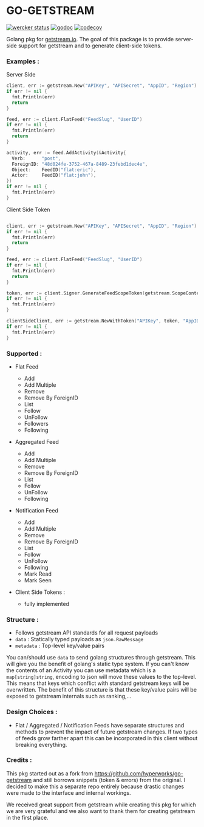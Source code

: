 # GO-GETSTREAM

[![wercker status](https://app.wercker.com/status/adc2bf440cb3e5b8f4fa3abf9244624d/s/master "wercker status")](https://app.wercker.com/project/byKey/adc2bf440cb3e5b8f4fa3abf9244624d)
[![godoc](https://godoc.org/github.com/mrhenry/go-getstream?status.svg)](https://godoc.org/github.com/mrhenry/go-getstream)
[![codecov](https://codecov.io/gh/mrhenry/go-getstream/branch/master/graph/badge.svg)](https://codecov.io/gh/mrhenry/go-getstream)

Golang pkg for [getstream.io](getstream.io). The goal of this package is to provide server-side support for getstream and to generate client-side tokens.

### Examples :

Server Side

```go
client, err := getstream.New("APIKey", "APISecret", "AppID", "Region")
if err != nil {
  fmt.Println(err)
  return
}

feed, err := client.FlatFeed("FeedSlug", "UserID")
if err != nil {
  fmt.Println(err)
  return
}

activity, err := feed.AddActivity(&Activity{
  Verb:      "post",
  ForeignID: "48d024fe-3752-467a-8489-23febd1dec4e",
  Object:    FeedID("flat:eric"),
  Actor:     FeedID("flat:john"),
})
if err != nil {
  fmt.Println(err)
}
```

Client Side Token

```go

client, err := getstream.New("APIKey", "APISecret", "AppID", "Region")
if err != nil {
  fmt.Println(err)
  return
}

feed, err := client.FlatFeed("FeedSlug", "UserID")
if err != nil {
  fmt.Println(err)
  return
}

token, err := client.Signer.GenerateFeedScopeToken(getstream.ScopeContextFeed, getstream.ScopeActionRead, feed)
if err != nil {
  fmt.Println(err)
}

clientSideClient, err := getstream.NewWithToken("APIKey", token, "AppID", "Region")
if err != nil {
  fmt.Println(err)
}
```

### Supported :
- Flat Feed
  - Add
  - Add Multiple
  - Remove
  - Remove By ForeignID
  - List
  - Follow
  - UnFollow
  - Followers
  - Following

- Aggregated Feed
  - Add
  - Add Multiple
  - Remove
  - Remove By ForeignID
  - List
  - Follow
  - UnFollow
  - Following

- Notification Feed
  - Add
  - Add Multiple
  - Remove
  - Remove By ForeignID
  - List
  - Follow
  - UnFollow
  - Following
  - Mark Read
  - Mark Seen

- Client Side Tokens :
  - fully implemented

### Structure :
- Follows getstream API standards for all request payloads
- `data` : Statically typed payloads as `json.RawMessage`
- `metadata` : Top-level key/value pairs

You can/should use `data` to send golang structures through getstream. This will give you the benefit of golang's static type system.
If you can't know the contents of an Activity you can use metadata which is a `map[string]string`, encoding to json will move these values to the top-level. This means that keys which conflict with standard getstream keys will be overwritten. The benefit of this structure is that these key/value pairs will be exposed to getstream internals such as ranking,...

### Design Choices :

- Flat / Aggregated / Notification Feeds have separate structures and methods to prevent the impact of future getstream changes. If two types of feeds grow farther apart this can be incorporated in this client without breaking everything.

### Credits :

This pkg started out as a fork from https://github.com/hyperworks/go-getstream and still borrows snippets (token & errors) from the original. I decided to make this a separate repo entirely because drastic changes were made to the interface and internal workings.

We received great support from getstream while creating this pkg for which we are very grateful and we also want to thank them for creating getstream in the first place.
